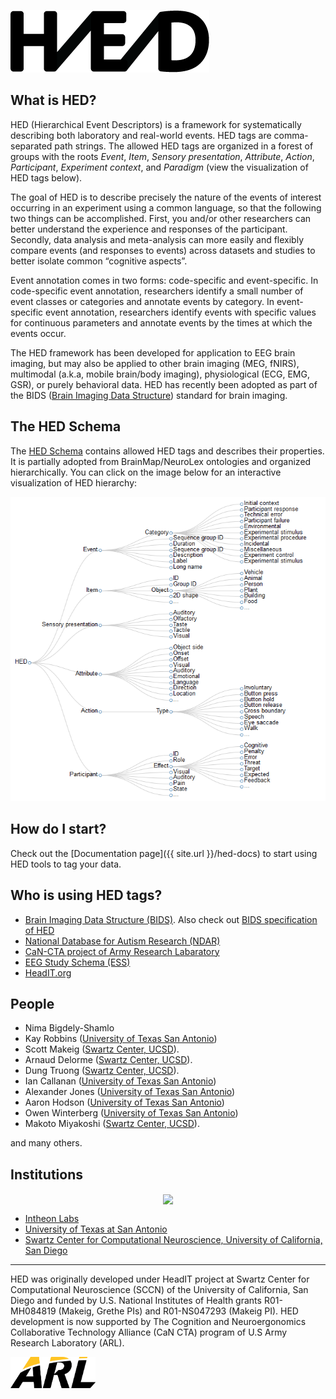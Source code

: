 ![](/images/HED_connected_logo_100.png)

## What is HED?

HED (Hierarchical Event Descriptors) is a framework for systematically describing both laboratory and real-world events. HED tags are comma-separated path strings. The allowed HED tags are organized in a forest of groups with the roots *Event*, *Item*, *Sensory presentation*, *Attribute*, *Action*, *Participant*, *Experiment context*, and *Paradigm* (view the visualization of HED tags below).

The goal of HED is to describe precisely the nature of the events of interest occurring in an experiment using a common language, so that the following two things can be accomplished. First, you and/or other researchers can better understand the experience and responses of the participant. Secondly, data analysis and meta-analysis can more easily and flexibly compare events (and responses to events) across datasets and studies to better isolate common “cognitive aspects”.

Event annotation comes in two forms: code-specific and event-specific. In code-specific event annotation, researchers identify a small number of event classes or categories and annotate events by category. In event-specific event annotation, researchers identify events with specific values for continuous parameters and annotate events by the times at which the events occur.

The HED framework has been developed for application to EEG brain imaging, but may also be applied to other brain imaging (MEG, fNIRS), multimodal (a.k.a, mobile brain/body imaging), physiological (ECG, EMG, GSR), or purely behavioral data. HED has recently been adopted as part of the BIDS ([Brain Imaging Data Structure](http://bids.neuroimaging.io)) standard for brain imaging.

## The HED Schema

The [HED Schema](http://www.hedtags.org/schema) contains allowed HED tags and describes their properties. It is partially adopted from BrainMap/NeuroLex ontologies and organized hierarchically. You can click on the image below for an interactive visualization of HED hierarchy:

[<img src="/images/HED_tree_brief.png">](/interactive)

## How do I start?

Check out the [Documentation page]({{ site.url }}/hed-docs) to start using HED tools to tag your data.  

## Who is using HED tags?

* [Brain Imaging Data Structure (BIDS)](https://www.nature.com/articles/s41597-019-0104-8). Also check out [BIDS specification of HED](https://bids-specification.readthedocs.io/en/stable/99-appendices/03-hed.html)
* [National Database for Autism Research (NDAR)](http://ndar.nih.gov/)
* [CaN-CTA project of Army Research Labaratory](http://cancta.net)
* [EEG Study Schema (ESS)](http://www.eegstudy.org)
* [HeadIT.org](http://HeadIT.org)

## People

* Nima Bigdely-Shamlo
* Kay Robbins ([University of Texas San Antonio](https://www.utsa.edu/))
* Scott Makeig ([Swartz Center, UCSD](http://sccn.ucsd.edu)).
* Arnaud Delorme ([Swartz Center, UCSD](http://sccn.ucsd.edu)).
* Dung Truong ([Swartz Center, UCSD](http://sccn.ucsd.edu)).
* Ian Callanan ([University of Texas San Antonio](https://www.utsa.edu/))
* Alexander Jones ([University of Texas San Antonio](https://www.utsa.edu/))
* Aaron Hodson ([University of Texas San Antonio](https://www.utsa.edu/))
* Owen Winterberg ([University of Texas San Antonio](https://www.utsa.edu/))
* Makoto Miyakoshi ([Swartz Center, UCSD](http://sccn.ucsd.edu)).

and many others.

## Institutions

<div width = "100%"  align = "center" style="float:center">
<img src="http://bigeegconsortium.github.io/combined_logos_2.png" align="center" >
</div>

- [Intheon Labs](https://intheon.io)
- [University of Texas at San Antonio](http://visual.cs.utsa.edu/)
- [Swartz Center for Computational Neuroscience, University of California, San Diego](http://sccn.ucsd.edu)

***

HED was originally developed under HeadIT project at Swartz Center for Computational Neuroscience (SCCN) of the University of California, San Diego and funded by U.S. National Institutes of Health grants R01-MH084819 (Makeig, Grethe PIs) and R01-NS047293 (Makeig PI). HED development is now supported by The Cognition and Neuroergonomics Collaborative Technology Alliance (CaN CTA) program of U.S Army Research Laboratory (ARL).
<div width = "100%">
<div width = "100%" align = "center" style="float:left">
<a href="http://www.arl.army.mil/"  align="center"><img src="/images/ARL_logo.png" align="centeer" height="50px" ></a>
</div>
</div>
<p/>
